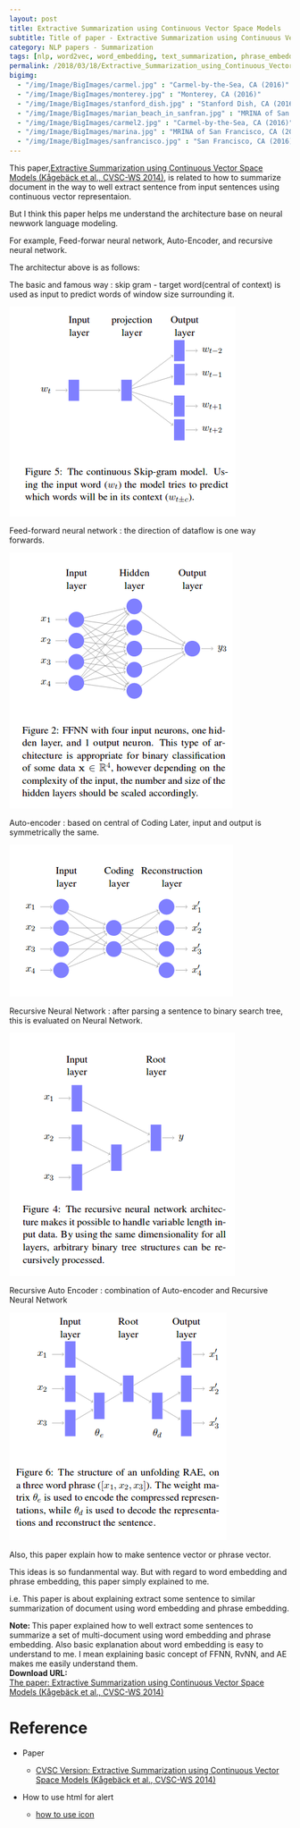 ```yaml
---
layout: post
title: Extractive Summarization using Continuous Vector Space Models
subtitle: Title of paper - Extractive Summarization using Continuous Vector Space Models
category: NLP papers - Summarization
tags: [nlp, word2vec, word_embedding, text_summarization, phrase_embedding]
permalink: /2018/03/18/Extractive_Summarization_using_Continuous_Vector_Space_Models/
bigimg: 
  - "/img/Image/BigImages/carmel.jpg" : "Carmel-by-the-Sea, CA (2016)"
  - "/img/Image/BigImages/monterey.jpg" : "Monterey, CA (2016)"
  - "/img/Image/BigImages/stanford_dish.jpg" : "Stanford Dish, CA (2016)"
  - "/img/Image/BigImages/marian_beach_in_sanfran.jpg" : "MRINA of San Francisco, CA (2016)"
  - "/img/Image/BigImages/carmel2.jpg" : "Carmel-by-the-Sea, CA (2016)"
  - "/img/Image/BigImages/marina.jpg" : "MRINA of San Francisco, CA (2016)"
  - "/img/Image/BigImages/sanfrancisco.jpg" : "San Francisco, CA (2016)"
---
```


This paper,[Extractive Summarization using Continuous Vector Space Models (Kågebäck et al., CVSC-WS 2014)](http://www.aclweb.org/anthology/W14-1504), is related to how to summarize document in the way to well extract sentence from input sentences using continuous vector representaion.

But I think this paper helps me understand the architecture base on neural newwork language modeling.  

For example, Feed-forwar neural network, Auto-Encoder, and recursive neural network. 

The architectur above is as follows: 

The basic and famous way : skip gram - target word(central of context) is used as input to predict words of window size surrounding it. 


![Kågebäck et al., CVSC-WS 2014](/img/Image/NaturalLanguageProcessing/NLPLabs/Paper_Investigation/Summarization/2018-03-18-Extractive_Summarization_using_Continuous_Vector_Space_Models/Skip_gram.png)

Feed-forward neural network : the direction of dataflow is one way forwards.

![Kågebäck et al., CVSC-WS 2014](/img/Image/NaturalLanguageProcessing/NLPLabs/Paper_Investigation/Summarization/2018-03-18-Extractive_Summarization_using_Continuous_Vector_Space_Models/FFNN.png)


Auto-encoder : based on central of Coding Later, input and output is symmetrically the same. 

![Kågebäck et al., CVSC-WS 2014](/img/Image/NaturalLanguageProcessing/NLPLabs/Paper_Investigation/Summarization/2018-03-18-Extractive_Summarization_using_Continuous_Vector_Space_Models/Auto_Encoder.png)

Recursive Neural Network : after parsing a sentence to binary search tree, this is evaluated on Neural Network.

![Kågebäck et al., CVSC-WS 2014](/img/Image/NaturalLanguageProcessing/NLPLabs/Paper_Investigation/Summarization/2018-03-18-Extractive_Summarization_using_Continuous_Vector_Space_Models/RecursiveNN.png)

Recursive Auto Encoder : combination of Auto-encoder and Recursive Neural Network

![Kågebäck et al., CVSC-WS 2014](/img/Image/NaturalLanguageProcessing/NLPLabs/Paper_Investigation/Summarization/2018-03-18-Extractive_Summarization_using_Continuous_Vector_Space_Models/Unfolding_Recursive_Auto_encoder.png)

Also, this paper explain how to make sentence vector or phrase vector. 

This ideas is so fundanmental way. But with regard to word embedding and phrase embedding, this paper simply explained to me. 

i.e. This paper is about explaining extract some sentence to similar summarization of document using word embedding and phrase embedding.


<div class="alert alert-info" role="alert"><i class="fa fa-info-circle"></i> <b>Note: </b>
This paper explained how to well extract some sentences to summarize a set of multi-document using word embedding and phrase embedding.
Also basic explanation about word embedding is easy to understand to me. I mean explaining basic concept of FFNN, RvNN, and AE makes me easily understand them.  
</div>
  
  
<div class="alert alert-success" role="alert"><i class="fa fa-paperclip fa-lg"></i> <b>Download URL: </b><br>
  <a href="http://www.aclweb.org/anthology/W14-1504">The paper: Extractive Summarization using Continuous Vector Space Models (Kågebäck et al., CVSC-WS 2014)</a>
</div>

# Reference 

- Paper 
  - [CVSC Version: Extractive Summarization using Continuous Vector Space Models (Kågebäck et al., CVSC-WS 2014)](http://www.aclweb.org/anthology/W14-1504)
 
- How to use html for alert
  - [how to use icon](http://idratherbewriting.com/documentation-theme-jekyll/mydoc_icons.html)
 
